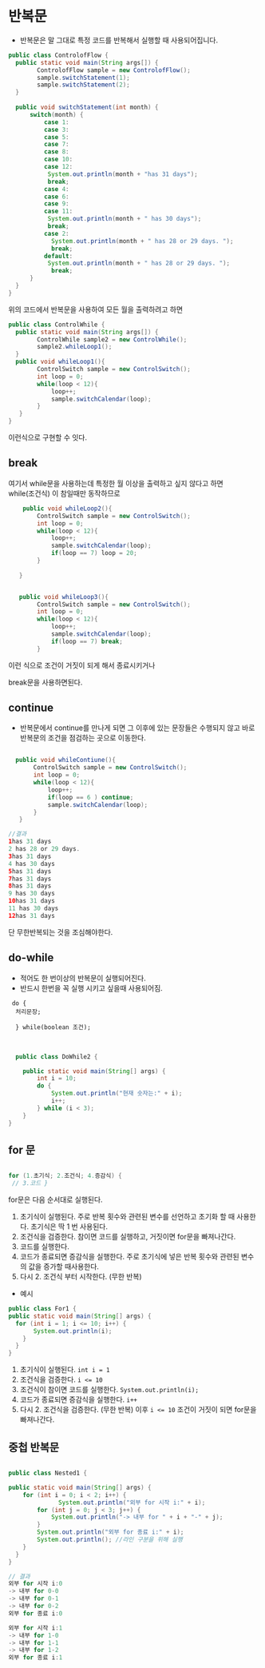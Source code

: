 # 반복문

- 반복문은 말 그대로 특정 코드를 반복해서 실행할 때 사용되어집니다.

```java
public class ControlofFlow {
  public static void main(String args[]) {
        ControlofFlow sample = new ControlofFlow();
        sample.switchStatement(1);
        sample.switchStatement(2);
  }
  
  public void switchStatement(int month) {
      switch(month) {
          case 1: 
          case 3:
          case 5:
          case 7:
          case 8:
          case 10:
          case 12:
           System.out.println(month + "has 31 days");
           break;
          case 4: 
          case 6:
          case 9:      
          case 11:
           System.out.println(month + " has 30 days");
           break;
          case 2:
            System.out.println(month + " has 28 or 29 days. ");
            break;
          default:
           System.out.println(month + " has 28 or 29 days. ");
            break;
      }
  }
}
```
위의 코드에서 반복문을 사용하여 모든 월을 출력하려고 하면

```java
public class ControlWhile {
  public static void main(String args[]) {
        ControlWhile sample2 = new ControlWhile();
        sample2.whileLoop1();
  }
  public void whileLoop1(){
        ControlSwitch sample = new ControlSwitch();
        int loop = 0;
        while(loop < 12){
            loop++;
            sample.switchCalendar(loop);
        }
   }
}

```
이런식으로 구현할 수 잇다.

## break

여기서 while문을 사용하는데 특정한 월 이상을 출력하고 싶지 않다고 하면<br>
while(조건식) 이 참일때만 동작하므로

```java
    public void whileLoop2(){
        ControlSwitch sample = new ControlSwitch();
        int loop = 0;
        while(loop < 12){
            loop++;
            sample.switchCalendar(loop);
            if(loop == 7) loop = 20;
        }
        
   }


   public void whileLoop3(){
        ControlSwitch sample = new ControlSwitch();
        int loop = 0;
        while(loop < 12){
            loop++;
            sample.switchCalendar(loop);
            if(loop == 7) break;
        }

```
이런 식으로 조건이 거짓이 되게 해서 종료시키거나

break문을 사용하면된다.

## continue

- 반복문에서 continue를 만나게 되면 그 이후에 있는 문장들은 수행되지 않고 바로 반복문의 조건을 점검하는 곳으로 이동한다.

```java

  public void whileContiune(){
       ControlSwitch sample = new ControlSwitch();
       int loop = 0;
       while(loop < 12){
           loop++;
           if(loop == 6 ) continue;
           sample.switchCalendar(loop);
       }
   }

//결과
1has 31 days
2 has 28 or 29 days. 
3has 31 days
4 has 30 days
5has 31 days
7has 31 days
8has 31 days
9 has 30 days
10has 31 days
11 has 30 days
12has 31 days

```

단 무한반복되는 것을 조심해야한다.

## do-while

- 적어도 한 번이상의 반복문이 실행되어진다.
- 반드시 한번을 꼭 실행 시키고 싶을때 사용되어짐.

```
 do {
  처리문장;

  } while(boolean 조건);
```
<br>

```java
  public class DoWhile2 {

    public static void main(String[] args) { 
        int i = 10;
        do { 
            System.out.println("현재 숫자는:" + i);
            i++;
        } while (i < 3);
    } 
}
```

## for 문

```java

for (1.초기식; 2.조건식; 4.증감식) {
 // 3.코드 }

```
for문은 다음 순서대로 실행된다.
1. 초기식이 실행된다. 주로 반복 횟수와 관련된 변수를 선언하고 초기화 할 때 사용한다. 초기식은 딱 1 번 사용된다.
2. 조건식을 검증한다. 참이면 코드를 실행하고, 거짓이면 for문을 빠져나간다.
3. 코드를 실행한다.
4. 코드가 종료되면 증감식을 실행한다. 주로 초기식에 넣은 반복 횟수와 관련된 변수의 값을 증가할 때사용한다.
5. 다시 2. 조건식 부터 시작한다. (무한 반복)



- 예시

```java
public class For1 {
public static void main(String[] args) {
  for (int i = 1; i <= 10; i++) {
       System.out.println(i);
    }
  }
}
```
1. 초기식이 실행된다. `int i = 1`
2. 조건식을 검증한다. `i <= 10`
3. 조건식이 참이면 코드를 실행한다. `System.out.println(i);`
4. 코드가 종료되면 증감식을 실행한다. `i++`
5. 다시 2. 조건식을 검증한다. (무한 반복) 이후 `i <= 10` 조건이 거짓이 되면 for문을 빠져나간다.

## 중첩 반복문

```java

public class Nested1 {

public static void main(String[] args) {
    for (int i = 0; i < 2; i++) {
              System.out.println("외부 for 시작 i:" + i);
        for (int j = 0; j < 3; j++) {
            System.out.println("-> 내부 for " + i + "-" + j);
        }
        System.out.println("외부 for 종료 i:" + i);
        System.out.println(); //라인 구분을 위해 실행
    }
  }
}

// 결과
외부 for 시작 i:0
-> 내부 for 0-0
-> 내부 for 0-1
-> 내부 for 0-2
외부 for 종료 i:0

외부 for 시작 i:1
-> 내부 for 1-0
-> 내부 for 1-1
-> 내부 for 1-2
외부 for 종료 i:1

```











